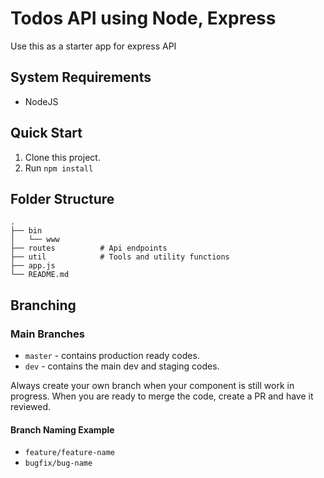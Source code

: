 # Todos API using Node, Express

Use this as a starter app for express API

## System Requirements
 - NodeJS

## Quick Start
 1. Clone this project.
 2. Run `npm install`

## Folder Structure
    .
    ├── bin                  
    │   └── www
    ├── routes          # Api endpoints
    ├── util            # Tools and utility functions
    ├── app.js                  
    └── README.md


## Branching
### Main Branches
 - `master` - contains production ready codes.
 - `dev` - contains the main dev and staging codes.
 
Always create your own branch when your component is still work in progress. When you are ready to merge the code, create a PR and have it reviewed. 

#### Branch Naming Example
- `feature/feature-name`
- `bugfix/bug-name`

